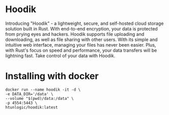 # Hoodik

Introducing "Hoodik" - a lightweight, secure, and self-hosted cloud storage solution built in Rust. With end-to-end encryption, your data is protected from prying eyes and hackers. Hoodik supports file uploading and downloading, as well as file sharing with other users. With its simple and intuitive web interface, managing your files has never been easier. Plus, with Rust's focus on speed and performance, your data transfers will be lightning fast. Take control of your data with Hoodik.

# Installing with docker

```shell
docker run --name hoodik -it -d \
-e DATA_DIR='/data' \
--volume "$(pwd)/data:/data" \
-p 4554:5443 \
htunlogic/hoodik:latest
```

